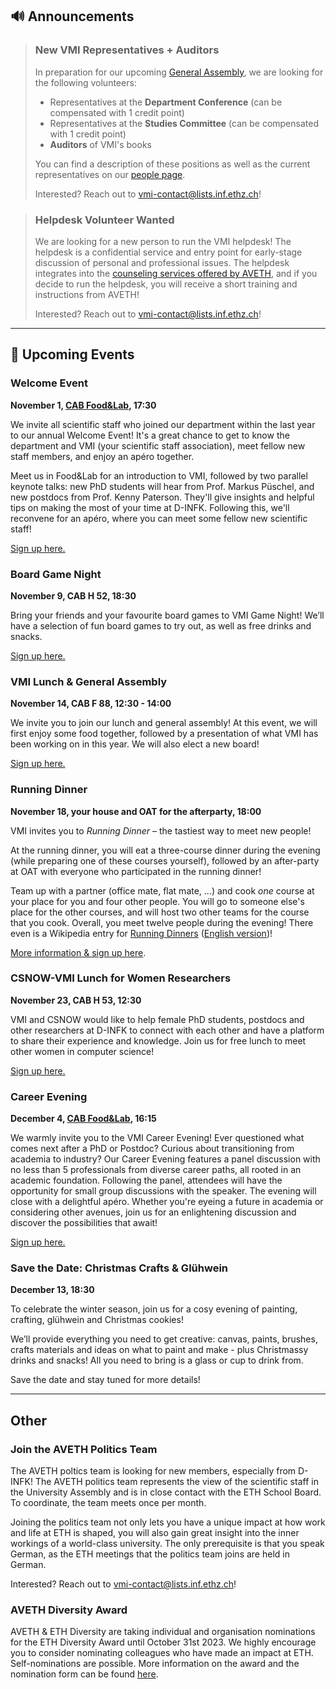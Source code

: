 ## 🔊 Announcements

> ### New VMI Representatives + Auditors
>
> In preparation for our upcoming [General Assembly](#vmi-lunch-general-assembly), we are looking for the following volunteers:
>
> - Representatives at the **Department Conference** (can be compensated with 1 credit point)
> - Representatives at the **Studies Committee** (can be compensated with 1 credit point)
> - **Auditors** of VMI's books
>
> You can find a description of these positions as well as the current representatives on our [people page](http://vmi.ethz.ch/people/).
>
> Interested? Reach out to [vmi-contact@lists.inf.ethz.ch](mailto:vmi-contact@lists.inf.ethz.ch)!

> ### Helpdesk Volunteer Wanted
>
> We are looking for a new person to run the VMI helpdesk!
The helpdesk is a confidential service and entry point for early-stage discussion of personal and professional issues.
> The helpdesk integrates into the [counseling services offered by AVETH](https://www.aveth.ethz.ch/counselling-oct21/counselling-help/), and if you decide to run the helpdesk, you will receive a short training and instructions from AVETH!
>
> Interested? Reach out to [vmi-contact@lists.inf.ethz.ch](mailto:vmi-contact@lists.inf.ethz.ch)!

<hr>

## 📅 Upcoming Events

### Welcome Event

**November 1, [CAB Food&Lab](https://ethz.ch/en/campus/getting-to-know/cafes-restaurants-shops/gastronomy/restaurants-and-cafeterias/zentrum/food-lab.html), 17:30**

We invite all scientific staff who joined our department within the last year to our annual Welcome Event!
It's a great chance to get to know the department and VMI (your scientific staff association), meet fellow new staff members, and enjoy an apéro together.

Meet us in Food&Lab for an introduction to VMI, followed by two parallel keynote talks: new PhD students will hear from Prof. Markus Püschel, and new postdocs from Prof. Kenny Paterson. They'll give insights and helpful tips on making the most of your time at D-INFK.
Following this, we'll reconvene for an apéro, where you can meet some fellow new scientific staff!

[Sign up here.](https://forms.gle/veVLpnwRkWCxxy538)

### Board Game Night

**November 9, CAB H 52, 18:30**

Bring your friends and your favourite board games to VMI Game Night! We’ll have a selection of fun board games to try out, as well as free drinks and snacks.

[Sign up here.](https://forms.gle/WrfHVtWwvCgEaHAu7)

### VMI Lunch & General Assembly

**November 14, CAB F 88, 12:30 - 14:00**

We invite you to join our lunch and general assembly!
At this event, we will first enjoy some food together, followed by a presentation of what VMI has been working on in this year.
We will also elect a new board!

[Sign up here.](https://docs.google.com/forms/d/e/1FAIpQLSecT_VEkr0YvQ2mEqr5MqKLgsWFv74hz0tKOGERFB7fuMR6UA/viewform?usp=sf_link)

### Running Dinner

**November 18, your house and OAT for the afterparty, 18:00**

VMI invites you to *Running Dinner* – the tastiest way to meet new people!

At the running dinner, you will eat a three-course dinner during the evening (while preparing one of these courses yourself), followed by an after-party at OAT with everyone who participated in the running dinner!

Team up with a partner (office mate, flat mate, ...) and cook *one* course at your place for you and four other people.
You will go to someone else's place for the other courses, and will host two other teams for the course that you cook.
Overall, you meet twelve people during the evening!
There even is a Wikipedia entry for [Running Dinners](https://de.wikipedia.org/wiki/Running_Dinner) ([English version](https://en.wikipedia.org/wiki/Progressive_dinner))!

[More information & sign up here]().

### CSNOW-VMI Lunch for Women Researchers

**November 23, CAB H 53, 12:30**

VMI and CSNOW would like to help female PhD students, postdocs and other researchers at D-INFK to connect with each other and have a platform to share their experience and knowledge. Join us for free lunch to meet other women in computer science!

[Sign up here.](https://forms.gle/AHsPL8c4C4tAq94XA)

### Career Evening

**December 4, [CAB Food&Lab](https://ethz.ch/en/campus/getting-to-know/cafes-restaurants-shops/gastronomy/restaurants-and-cafeterias/zentrum/food-lab.html), 16:15**

We warmly invite you to the VMI Career Evening! Ever questioned what comes next after a PhD or Postdoc? Curious about transitioning from academia to industry? Our Career Evening features a panel discussion with no less than 5 professionals from diverse career paths, all rooted in an academic foundation. Following the panel, attendees will have the opportunity for small group discussions with the speaker. The evening will close with a delightful apéro.
Whether you're eyeing a future in academia or considering other avenues, join us for an enlightening discussion and discover the possibilities that await!

[Sign up here.](https://forms.gle/rWGXgB8a6FjWVXgA7)

### Save the Date: Christmas Crafts & Glühwein

**December 13, 18:30**

To celebrate the winter season, join us for a cosy evening of painting, crafting, glühwein and Christmas cookies!

We’ll provide everything you need to get creative: canvas, paints, brushes, crafts materials and ideas on what to paint and make - plus Christmassy drinks and snacks! All you need to bring is a glass or cup to drink from.

Save the date and stay tuned for more details!

<hr>

## Other

### Join the AVETH Politics Team

The AVETH poltics team is looking for new members, especially from D-INFK!
The AVETH politics team represents the view of the scientific staff in the University Assembly and is in close contact with the ETH School Board.
To coordinate, the team meets once per month.

Joining the politics team not only lets you have a unique impact at how work and life at ETH is shaped, you will also gain great insight into the inner workings of a world-class university.
The only prerequisite is that you speak German, as the ETH meetings that the politics team joins are held in German.

Interested? Reach out to [vmi-contact@lists.inf.ethz.ch](mailto:vmi-contact@lists.inf.ethz.ch)!

### AVETH Diversity Award

AVETH & ETH Diversity are taking individual and organisation nominations for the ETH Diversity Award until October 31st 2023.
We highly encourage you to consider nominating colleagues who have made an impact at ETH.
Self-nominations are possible.
More information on the award and the nomination form can be found [here](https://ethz.ch/staffnet/en/employment-and-work/working-environment/diversity/auszeichnungen/diversity-award.html).
